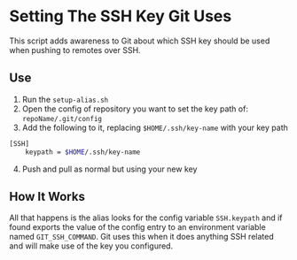 # Setting The SSH Key Git Uses

This script adds awareness to Git about which SSH key should be used when pushing to remotes over SSH.

## Use

1. Run the `setup-alias.sh`
2. Open the config of repository you want to set the key path of: `repoName/.git/config`
3. Add the following to it, replacing `$HOME/.ssh/key-name` with your key path
```bash
[SSH]
    keypath = $HOME/.ssh/key-name
```
4. Push and pull as normal but using your new key

## How It Works

All that happens is the alias looks for the config variable `SSH.keypath` and if found exports the value of the config
entry to an environment variable named `GIT_SSH_COMMAND`. Git uses this when it does anything SSH related and will make
use of the key you configured.
